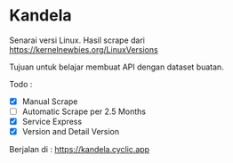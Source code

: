 # Kandela

Senarai versi Linux. Hasil scrape dari <https://kernelnewbies.org/LinuxVersions>

Tujuan untuk belajar membuat API dengan dataset buatan.

Todo :

- [x] Manual Scrape
- [ ] Automatic Scrape per 2.5 Months
- [x] Service Express
- [x] Version and Detail Version

Berjalan di : <https://kandela.cyclic.app>
